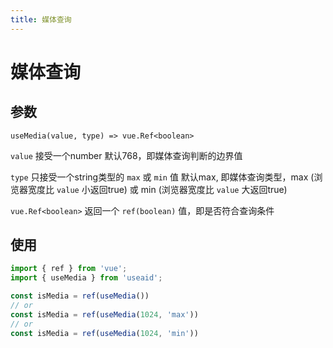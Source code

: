 ```yaml
---
title: 媒体查询
---
```


# 媒体查询

## 参数
`useMedia(value, type) => vue.Ref<boolean>`

`value` 接受一个number 默认768，即媒体查询判断的边界值

`type` 只接受一个string类型的 `max` 或 `min` 值 默认max, 
即媒体查询类型，max (浏览器宽度比 `value` 小返回true) 或 min (浏览器宽度比 `value` 大返回true)

`vue.Ref<boolean>` 返回一个 `ref(boolean)` 值，即是否符合查询条件

## 使用
```ts
import { ref } from 'vue';
import { useMedia } from 'useaid';

const isMedia = ref(useMedia())
// or
const isMedia = ref(useMedia(1024, 'max'))
// or
const isMedia = ref(useMedia(1024, 'min'))
```